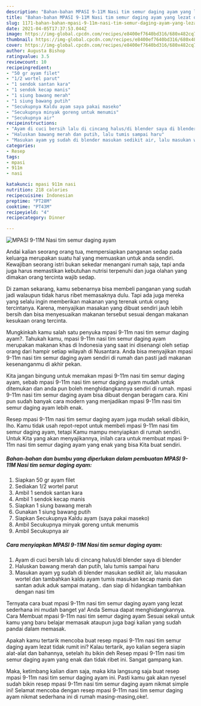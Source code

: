 ```yaml
---
description: "Bahan-bahan MPASI 9-11M Nasi tim semur daging ayam yang lezat dan Mudah Dibuat"
title: "Bahan-bahan MPASI 9-11M Nasi tim semur daging ayam yang lezat dan Mudah Dibuat"
slug: 1171-bahan-bahan-mpasi-9-11m-nasi-tim-semur-daging-ayam-yang-lezat-dan-mudah-dibuat
date: 2021-04-05T17:37:53.044Z
image: https://img-global.cpcdn.com/recipes/e8400ef7640bd316/680x482cq70/mpasi-9-11m-nasi-tim-semur-daging-ayam-foto-resep-utama.jpg
thumbnail: https://img-global.cpcdn.com/recipes/e8400ef7640bd316/680x482cq70/mpasi-9-11m-nasi-tim-semur-daging-ayam-foto-resep-utama.jpg
cover: https://img-global.cpcdn.com/recipes/e8400ef7640bd316/680x482cq70/mpasi-9-11m-nasi-tim-semur-daging-ayam-foto-resep-utama.jpg
author: Augusta Bishop
ratingvalue: 3.5
reviewcount: 10
recipeingredient:
- "50 gr ayam filet"
- "1/2 wortel parut"
- "1 sendok santan kara"
- "1 sendok kecap manis"
- "1 siung bawang merah"
- "1 siung bawang putih"
- "Secukupnya Kaldu ayam saya pakai maseko"
- "Secukupnya minyak goreng untuk menumis"
- "Secukupnya air"
recipeinstructions:
- "Ayam di cuci bersih lalu di cincang halus/di blender saya di blender"
- "Haluskan bawang merah dan putih, lalu tumis sampai haru"
- "Masukan ayam yg sudah di blender masukan sedikit air, lalu masukan wortel dan tambahkan kaldu ayam tumis masukan kecap manis dan santan aduk aduk sampai matang.. dan siap di hidangkan tambahkan dengan nasi tim"
categories:
- Resep
tags:
- mpasi
- 911m
- nasi

katakunci: mpasi 911m nasi 
nutrition: 218 calories
recipecuisine: Indonesian
preptime: "PT28M"
cooktime: "PT43M"
recipeyield: "4"
recipecategory: Dinner

---
```



![MPASI 9-11M Nasi tim semur daging ayam](https://img-global.cpcdn.com/recipes/e8400ef7640bd316/680x482cq70/mpasi-9-11m-nasi-tim-semur-daging-ayam-foto-resep-utama.jpg)

Andai kalian seorang orang tua, mempersiapkan panganan sedap pada keluarga merupakan suatu hal yang memuaskan untuk anda sendiri. Kewajiban seorang istri bukan sekedar menangani rumah saja, tapi anda juga harus memastikan kebutuhan nutrisi terpenuhi dan juga olahan yang dimakan orang tercinta wajib sedap.

Di zaman  sekarang, kamu sebenarnya bisa membeli panganan yang sudah jadi walaupun tidak harus ribet memasaknya dulu. Tapi ada juga mereka yang selalu ingin memberikan makanan yang terenak untuk orang tercintanya. Karena, menyajikan masakan yang dibuat sendiri jauh lebih bersih dan bisa menyesuaikan makanan tersebut sesuai dengan makanan kesukaan orang tercinta. 



Mungkinkah kamu salah satu penyuka mpasi 9-11m nasi tim semur daging ayam?. Tahukah kamu, mpasi 9-11m nasi tim semur daging ayam merupakan makanan khas di Indonesia yang saat ini disenangi oleh setiap orang dari hampir setiap wilayah di Nusantara. Anda bisa menyajikan mpasi 9-11m nasi tim semur daging ayam sendiri di rumah dan pasti jadi makanan kesenanganmu di akhir pekan.

Kita jangan bingung untuk memakan mpasi 9-11m nasi tim semur daging ayam, sebab mpasi 9-11m nasi tim semur daging ayam mudah untuk ditemukan dan anda pun boleh menghidangkannya sendiri di rumah. mpasi 9-11m nasi tim semur daging ayam bisa dibuat dengan beragam cara. Kini pun sudah banyak cara modern yang menjadikan mpasi 9-11m nasi tim semur daging ayam lebih enak.

Resep mpasi 9-11m nasi tim semur daging ayam juga mudah sekali dibikin, lho. Kamu tidak usah repot-repot untuk membeli mpasi 9-11m nasi tim semur daging ayam, tetapi Kamu mampu menyiapkan di rumah sendiri. Untuk Kita yang akan menyajikannya, inilah cara untuk membuat mpasi 9-11m nasi tim semur daging ayam yang enak yang bisa Kita buat sendiri.

<!--inarticleads1-->

##### Bahan-bahan dan bumbu yang diperlukan dalam pembuatan MPASI 9-11M Nasi tim semur daging ayam:

1. Siapkan 50 gr ayam filet
1. Sediakan 1/2 wortel parut
1. Ambil 1 sendok santan kara
1. Ambil 1 sendok kecap manis
1. Siapkan 1 siung bawang merah
1. Gunakan 1 siung bawang putih
1. Siapkan Secukupnya Kaldu ayam (saya pakai maseko)
1. Ambil Secukupnya minyak goreng untuk menumis
1. Ambil Secukupnya air




<!--inarticleads2-->

##### Cara menyiapkan MPASI 9-11M Nasi tim semur daging ayam:

1. Ayam di cuci bersih lalu di cincang halus/di blender saya di blender
1. Haluskan bawang merah dan putih, lalu tumis sampai haru
1. Masukan ayam yg sudah di blender masukan sedikit air, lalu masukan wortel dan tambahkan kaldu ayam tumis masukan kecap manis dan santan aduk aduk sampai matang.. dan siap di hidangkan tambahkan dengan nasi tim




Ternyata cara buat mpasi 9-11m nasi tim semur daging ayam yang lezat sederhana ini mudah banget ya! Anda Semua dapat menghidangkannya. Cara Membuat mpasi 9-11m nasi tim semur daging ayam Sesuai sekali untuk kamu yang baru belajar memasak ataupun juga bagi kalian yang sudah pandai dalam memasak.

Apakah kamu tertarik mencoba buat resep mpasi 9-11m nasi tim semur daging ayam lezat tidak rumit ini? Kalau tertarik, ayo kalian segera siapin alat-alat dan bahannya, setelah itu bikin deh Resep mpasi 9-11m nasi tim semur daging ayam yang enak dan tidak ribet ini. Sangat gampang kan. 

Maka, ketimbang kalian diam saja, maka kita langsung saja buat resep mpasi 9-11m nasi tim semur daging ayam ini. Pasti kamu gak akan nyesel sudah bikin resep mpasi 9-11m nasi tim semur daging ayam nikmat simple ini! Selamat mencoba dengan resep mpasi 9-11m nasi tim semur daging ayam nikmat sederhana ini di rumah masing-masing,oke!.

